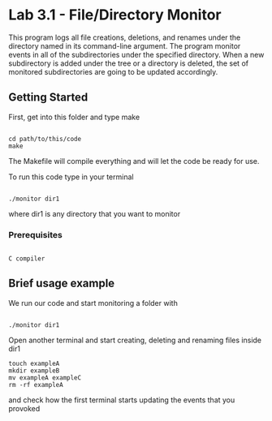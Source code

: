 # Lab 3.1 - File/Directory Monitor

This program logs all file creations, deletions, and renames under the directory named in its command-line argument. The program monitor events in all of the subdirectories under the specified directory. When a new subdirectory is added under the tree or a directory is deleted, the set of monitored subdirectories are going to be updated accordingly.

## Getting Started

First, get into this folder and type make

```

cd path/to/this/code
make

```

The Makefile will compile everything and will let the code be ready for use. 

To run this code type in your terminal 

```

./monitor dir1

```

where dir1 is any directory that you want to monitor

### Prerequisites

```

C compiler

```

## Brief usage example

We run our code and start monitoring a folder with

```

./monitor dir1

```

Open another terminal and start creating, deleting and renaming files inside dir1

```
touch exampleA
mkdir exampleB
mv exampleA exampleC
rm -rf exampleA

```

and check how the first terminal starts updating the events that you provoked 